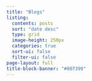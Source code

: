 ```yaml
---
title: "Blogs"
listing:
  contents: posts
  sort: "date desc"
  type: grid
  image-height: 250px
  categories: true
  sort-ui: false
  filter-ui: false
page-layout: full
title-block-banner: "#007399"
---
```

